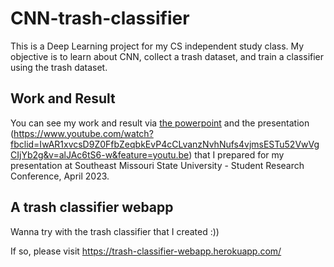 # CNN-trash-classifier
This is a Deep Learning project for my CS independent study class. My objective is to learn about CNN, collect a trash dataset, and train a classifier using the trash dataset.

## Work and Result
You can see my work and result via [the powerpoint](https://view.officeapps.live.com/op/view.aspx?src=https%3A%2F%2Fraw.githubusercontent.com%2Ftnguyen7s%2FCNN-trash-classifier%2Fmaster%2Fpp%2FTuyen_SEMO_SCR_April2023.pptx&wdOrigin=BROWSELINK) and the presentation (https://www.youtube.com/watch?fbclid=IwAR1xvcsD9Z0FfbZeqbkEvP4cCLvanzNvhNufs4vjmsESTu52VwVgCIjYb2g&v=alJAc6tS6-w&feature=youtu.be) that I prepared for my presentation at Southeast Missouri State University - Student Research Conference, April 2023.

## A trash classifier webapp
Wanna try with the trash classifier that I created :))

If so, please visit https://trash-classifier-webapp.herokuapp.com/ 
